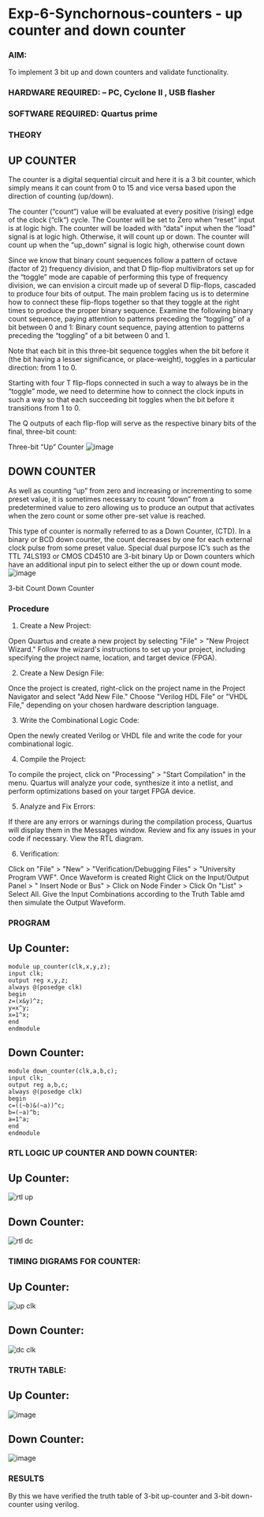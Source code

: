 # Exp-6-Synchornous-counters - up counter and down counter 
### AIM: 
To implement 3 bit up and down counters and validate  functionality.
### HARDWARE REQUIRED:  – PC, Cyclone II , USB flasher
### SOFTWARE REQUIRED:   Quartus prime
### THEORY 

## UP COUNTER 
The counter is a digital sequential circuit and here it is a 3 bit counter, which simply means it can count from 0 to 15 and vice versa based upon the direction of counting (up/down). 

The counter (“count“) value will be evaluated at every positive (rising) edge of the clock (“clk“) cycle.
The Counter will be set to Zero when “reset” input is at logic high.
The counter will be loaded with “data” input when the “load” signal is at logic high. Otherwise, it will count up or down.
The counter will count up when the “up_down” signal is logic high, otherwise count down

Since we know that binary count sequences follow a pattern of octave (factor of 2) frequency division, and that D flip-flop multivibrators set up for the “toggle” mode are capable of performing this type of frequency division, we can envision a circuit made up of several D flip-flops, cascaded to produce four bits of output.
The main problem facing us is to determine how to connect these flip-flops together so that they toggle at the right times to produce the proper binary sequence.
Examine the following binary count sequence, paying attention to patterns preceding the “toggling” of a bit between 0 and 1:
Binary count sequence, paying attention to patterns preceding the “toggling” of a bit between 0 and 1.

Note that each bit in this three-bit sequence toggles when the bit before it (the bit having a lesser significance, or place-weight), toggles in a particular direction: from 1 to 0.

Starting with four T flip-flops connected in such a way to always be in the “toggle” mode, we need to determine how to connect the clock inputs in such a way so that each succeeding bit toggles when the bit before it transitions from 1 to 0.

The Q outputs of each flip-flop will serve as the respective binary bits of the final, three-bit count:

Three-bit “Up” Counter
![image](https://github.com/23000285/Exp-7-Synchornous-counters-/assets/138970859/0891f539-59e6-4ff1-b10f-b1f0d26e5859)

## DOWN COUNTER 

As well as counting “up” from zero and increasing or incrementing to some preset value, it is sometimes necessary to count “down” from a predetermined value to zero allowing us to produce an output that activates when the zero count or some other pre-set value is reached.

This type of counter is normally referred to as a Down Counter, (CTD). In a binary or BCD down counter, the count decreases by one for each external clock pulse from some preset value. Special dual purpose IC’s such as the TTL 74LS193 or CMOS CD4510 are 3-bit binary Up or Down counters which have an additional input pin to select either the up or down count mode.
![image](https://github.com/23000285/Exp-7-Synchornous-counters-/assets/138970859/6444c079-29ed-4c7f-9d18-ebb30588e33f)

3-bit Count Down Counter
### Procedure
1.	Create a New Project:

Open Quartus and create a new project by selecting "File" > "New Project Wizard." Follow the wizard's instructions to set up your project, including specifying the project name, location, and target device (FPGA).

2.	Create a New Design File:

Once the project is created, right-click on the project name in the Project Navigator and select "Add New File." Choose "Verilog HDL File" or "VHDL File," depending on your chosen hardware description language.

3.	Write the Combinational Logic Code:

Open the newly created Verilog or VHDL file and write the code for your combinational logic.

4.	Compile the Project:
 
To compile the project, click on "Processing" > "Start Compilation" in the menu. Quartus will analyze your code, synthesize it into a netlist, and perform optimizations based on
your target FPGA device.

5.	Analyze and Fix Errors:

If there are any errors or warnings during the compilation process, Quartus will display them in the Messages window. Review and fix any issues in your code if necessary. View the RTL diagram.

6.	Verification:

Click on "File" > "New" > "Verification/Debugging Files" > "University Program VWF". Once Waveform is created Right Click on the Input/Output Panel > " Insert Node or Bus" > Click on Node Finder > Click On "List" > Select All.
Give the Input Combinations according to the Truth Table amd then simulate the Output Waveform.


### PROGRAM 
## Up Counter:
```
module up_counter(clk,x,y,z);
input clk;
output reg x,y,z;
always @(posedge clk)
begin
z=(x&y)^z;
y=x^y;
x=1^x;
end
endmodule
```
## Down Counter:
```
module down_counter(clk,a,b,c);
input clk;
output reg a,b,c;
always @(posedge clk)
begin
c=((~b)&(~a))^c;
b=(~a)^b;
a=1^a;
end
endmodule
```

### RTL LOGIC UP COUNTER AND DOWN COUNTER:
## Up Counter:
![rtl up](https://github.com/23000285/Exp-7-Synchornous-counters-/assets/138970859/a4d394c8-1949-4d37-bb8b-915d983b996b)

## Down Counter:
![rtl dc](https://github.com/23000285/Exp-7-Synchornous-counters-/assets/138970859/494a12de-5a8e-4024-b676-0481f5120f08)

### TIMING DIGRAMS FOR COUNTER:
## Up Counter:
![up clk](https://github.com/23000285/Exp-7-Synchornous-counters-/assets/138970859/48a669ea-44b0-4c0f-8c5a-4f48345f01b7)

## Down Counter:
![dc clk](https://github.com/23000285/Exp-7-Synchornous-counters-/assets/138970859/54e49622-9b1b-46d6-a9ab-4e6246d991e2)

### TRUTH TABLE:
## Up Counter:
![image](https://github.com/23000285/Exp-7-Synchornous-counters-/assets/138970859/16c8cba7-6074-4265-af4b-2a5ff09dbd1d)

## Down Counter:
![image](https://github.com/23000285/Exp-7-Synchornous-counters-/assets/138970859/c824ede7-dfb7-49c8-9578-39595b56a341)

### RESULTS 
By this we have verified the truth table of 3-bit up-counter and 3-bit down-counter using verilog.
